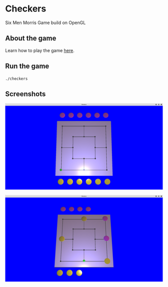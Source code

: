 # Checkers
Six Men Morris Game build on OpenGL

## About the game
Learn how to play the game [here](https://en.wikipedia.org/wiki/Nine_men%27s_morris).

## Run the game
`./checkers`

## Screenshots
![1](3.png)

![2](1.png)

